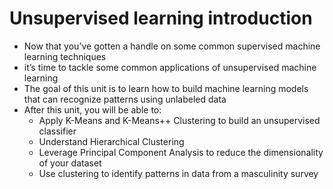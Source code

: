 # Unsupervised learning introduction 
- Now that you’ve gotten a handle on some common supervised machine learning techniques
- it’s time to tackle some common applications of unsupervised machine learning
- The goal of this unit is to learn how to build machine learning models that can recognize patterns using unlabeled data
- After this unit, you will be able to:
    - Apply K-Means and K-Means++ Clustering to build an unsupervised classifier
    - Understand Hierarchical Clustering
    - Leverage Principal Component Analysis to reduce the dimensionality of your dataset
    - Use clustering to identify patterns in data from a masculinity survey
